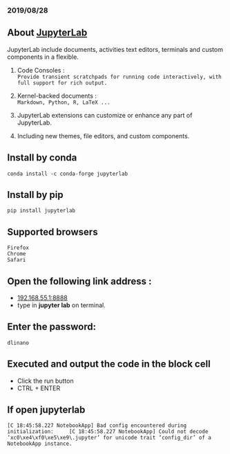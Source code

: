 ### 2019/08/28

## About [JupyterLab](https://jupyterlab.readthedocs.io/en/stable/getting_started/overview.html)
  JupyterLab include documents, activities text editors, terminals and custom components in a flexible.
  
  1. Code Consoles :  
  `Provide transient scratchpads for running code interactively, with full support for rich output.`
    
  2. Kernel-backed documents :  
  `Markdown, Python, R, LaTeX ...`
    
  3. JupyterLab extensions can customize or enhance any part of JupyterLab.
  
  4. Including new themes, file editors, and custom components.

## Install by conda
`
conda install -c conda-forge jupyterlab
`

## Install by pip
`
pip install jupyterlab
`

## Supported browsers
    Firefox
    Chrome
    Safari

## Open the following link address : 
* [192.168.55.1:8888](192.168.55.1:8888)
* type in **jupyter lab** on terminal.

## Enter the password:
`
  dlinano
`

## Executed and output the code in the block cell 
* Click the run button
* CTRL + ENTER

## If open jupyterlab 
`
[C 18:45:58.227 NotebookApp] Bad config encountered during initialization:    
[C 18:45:58.227 NotebookApp] Could not decode ‘xc0\xe4\xf0\xe5\xe9\.jupyter’ for unicode trait ‘config_dir’ of a NotebookApp instance.
`

